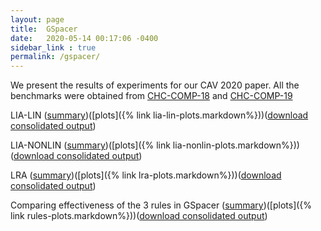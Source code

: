 ```yaml
---
layout: page
title:  GSpacer
date:   2020-05-14 00:17:06 -0400
sidebar_link : true
permalink: /gspacer/
---
```


We present the results of experiments for our CAV 2020 paper. All the benchmarks were obtained from  [CHC-COMP-18](https://chc-comp.github.io/2018/) and [CHC-COMP-19](https://chc-comp.github.io/2019/)

LIA-LIN ([summary](/assets/gspc/LIA-LIN/summary.txt))([plots]({% link lia-lin-plots.markdown%}))([download consolidated output](/assets/gspc/LIA-LIN/gspc-lia-lin.zip))

LIA-NONLIN ([summary](/assets/gspc/LIA-NONLIN/summary.txt))([plots]({% link lia-nonlin-plots.markdown%}))([download consolidated output](/assets/gspc/LIA-NONLIN/gspc-lia-nonlin.zip))

LRA ([summary](/assets/gspc/LRA/summary.txt))([plots]({% link lra-plots.markdown%}))([download consolidated output](/assets/gspc/LRA/gspc-lra.zip))

Comparing effectiveness of the 3 rules in GSpacer ([summary](/assets/gspc/rules/summary.txt))([plots]({% link rules-plots.markdown%}))([download consolidated output](/assets/gspc/rules/gspc-rules.zip))
